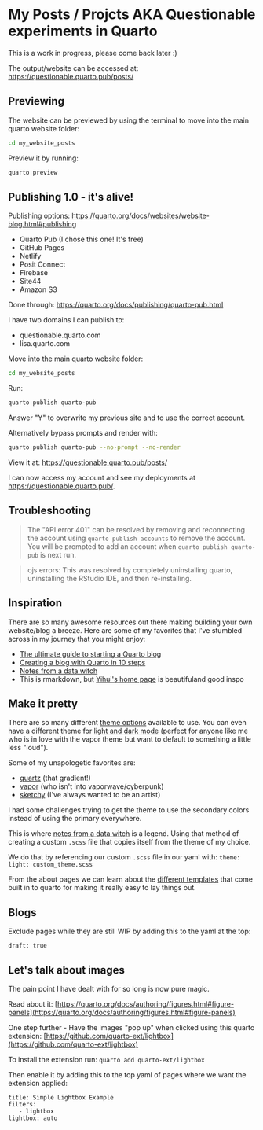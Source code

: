 # My Posts / Projcts AKA Questionable experiments in Quarto

This is a work in progress, please come back later :) 

The output/website can be accessed at: https://questionable.quarto.pub/posts/

## Previewing 

The website can be previewed by using the terminal to move into the main quarto website folder:

```bash
cd my_website_posts
```

Preview it by running: 

```bash
quarto preview
```

## Publishing 1.0 - it's alive!

Publishing options: <https://quarto.org/docs/websites/website-blog.html#publishing> 

- Quarto Pub (I chose this one! It's free)
- GitHub Pages
- Netlify
- Posit Connect
- Firebase
- Site44
- Amazon S3

Done through: <https://quarto.org/docs/publishing/quarto-pub.html>

I have two domains I can publish to: 

 - questionable.quarto.com
 - lisa.quarto.com
 
Move into the main quarto website folder:

```bash
cd my_website_posts
```

Run: 

```bash
quarto publish quarto-pub
```

Answer "Y" to overwrite my previous site and to use the correct account. 

Alternatively bypass prompts and render with: 

```bash
quarto publish quarto-pub --no-prompt --no-render
```

View it at: <https://questionable.quarto.pub/posts/>

I can now access my account and see my deployments at <https://questionable.quarto.pub/>. 

## Troubleshooting

> The "API error 401" can be resolved by removing and reconnecting the account using `quarto publish accounts` to remove the account. You will be prompted to add an account when `quarto publish quarto-pub` is next run. 

> ojs errors: This was resolved by completely uninstalling quarto, uninstalling the RStudio IDE, and then re-installing. 

## Inspiration 

There are so many awesome resources out there making building your own website/blog a breeze. Here are some of my favorites that I've stumbled across in my journey that you might enjoy: 

 - [The ultimate guide to starting a Quarto blog](https://albert-rapp.de/posts/13_quarto_blog_writing_guide/13_quarto_blog_writing_guide.html)
 - [Creating a blog with Quarto in 10 steps](https://beamilz.com/posts/2022-06-05-creating-a-blog-with-quarto/en/)
 - [Notes from a data witch](https://blog.djnavarro.net/posts/2022-04-20_porting-to-quarto/)
 - This is rmarkdown, but [Yihui's home page](https://yihui.org/todo/) is beautifuland good inspo 

## Make it pretty 

There are so many different [theme options](https://quarto.org/docs/output-formats/html-themes.html#overview) available to use. You can even have a different theme for [light and dark mode](https://quarto.org/docs/output-formats/html-themes.html#dark-mode) (perfect for anyone like me who is in love with the vapor theme but want to default to something a little less "loud"). 

Some of my unapologetic favorites are: 
 - [quartz](https://bootswatch.com/quartz/) (that gradient!)
 - [vapor](https://bootswatch.com/vapor/) (who isn't into vaporwave/cyberpunk)
 - [sketchy](https://bootswatch.com/sketchy/) (I've always wanted to be an artist)

I had some challenges trying to get the theme to use the secondary colors instead of using the primary everywhere. 

This is where [notes from a data witch](https://blog.djnavarro.net/posts/2022-04-20_porting-to-quarto/#styling-the-new-blog) is a legend. Using that method of creating a custom `.scss` file that copies itself from the theme of my choice. 

We do that by referencing our custom `.scss` file in our yaml with: 
    `theme: `
    `  light: custom_theme.scss`

From the about pages we can learn about the [different templates](https://quarto.org/docs/websites/website-about.html) that come built in to quarto for making it really easy to lay things out. 

## Blogs

Exclude pages while they are still WIP by adding this to the yaml at the top: 

```
draft: true
```

## Let's talk about images 

The pain point I have dealt with for so long is now pure magic. 

Read about it: [https://quarto.org/docs/authoring/figures.html#figure-panels](https://quarto.org/docs/authoring/figures.html#figure-panels)

One step further - Have the images "pop up" when clicked using this quarto extension: [https://github.com/quarto-ext/lightbox](https://github.com/quarto-ext/lightbox)

To install the extension run: `quarto add quarto-ext/lightbox`

Then enable it by adding this to the top yaml of pages where we want the extension applied: 

```
title: Simple Lightbox Example
filters:
   - lightbox
lightbox: auto
```

 
 

